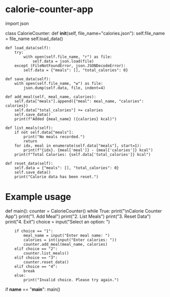 # calorie-counter-app
import json

class CalorieCounter:
    def __init__(self, file_name="calories.json"):
        self.file_name = file_name
        self.load_data()

    def load_data(self):
        try:
            with open(self.file_name, "r") as file:
                self.data = json.load(file)
        except (FileNotFoundError, json.JSONDecodeError):
            self.data = {"meals": [], "total_calories": 0}

    def save_data(self):
        with open(self.file_name, "w") as file:
            json.dump(self.data, file, indent=4)

    def add_meal(self, meal_name, calories):
        self.data["meals"].append({"meal": meal_name, "calories": calories})
        self.data["total_calories"] += calories
        self.save_data()
        print(f"Added {meal_name} ({calories} kcal)")

    def list_meals(self):
        if not self.data["meals"]:
            print("No meals recorded.")
            return
        for idx, meal in enumerate(self.data["meals"], start=1):
            print(f"{idx}. {meal['meal']} - {meal['calories']} kcal")
        print(f"Total Calories: {self.data['total_calories']} kcal")

    def reset_data(self):
        self.data = {"meals": [], "total_calories": 0}
        self.save_data()
        print("Calorie data has been reset.")

# Example usage
def main():
    counter = CalorieCounter()
    while True:
        print("\nCalorie Counter App")
        print("1. Add Meal")
        print("2. List Meals")
        print("3. Reset Data")
        print("4. Exit")
        choice = input("Select an option: ")
        
        if choice == "1":
            meal_name = input("Enter meal name: ")
            calories = int(input("Enter calories: "))
            counter.add_meal(meal_name, calories)
        elif choice == "2":
            counter.list_meals()
        elif choice == "3":
            counter.reset_data()
        elif choice == "4":
            break
        else:
            print("Invalid choice. Please try again.")

if __name__ == "__main__":
    main()
